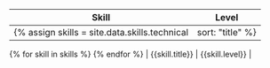| Skill | Level |
| ---- | ---- |
{% assign skills = site.data.skills.technical | sort: "title" %}
{% for skill in skills %}
{% endfor %}
| {{skill.title}} | {{skill.level}} |